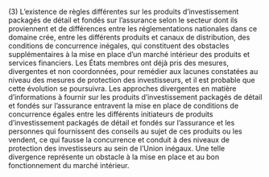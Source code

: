 (3) L’existence de règles différentes sur les produits d’investissement packagés de détail et fondés sur l’assurance selon le secteur dont ils proviennent et de différences entre les réglementations nationales dans ce domaine crée, entre les différents produits et canaux de distribution, des conditions de concurrence inégales, qui constituent des obstacles supplémentaires à la mise en place d’un marché intérieur des produits et services financiers. Les États membres ont déjà pris des mesures, divergentes et non coordonnées, pour remédier aux lacunes constatées au niveau des mesures de protection des investisseurs, et il est probable que cette évolution se poursuivra. Les approches divergentes en matière d’informations à fournir sur les produits d’investissement packagés de détail et fondés sur l’assurance entravent la mise en place de conditions de concurrence égales entre les différents initiateurs de produits d’investissement packagés de détail et fondés sur l’assurance et les personnes qui fournissent des conseils au sujet de ces produits ou les vendent, ce qui fausse la concurrence et conduit à des niveaux de protection des investisseurs au sein de l’Union inégaux. Une telle divergence représente un obstacle à la mise en place et au bon fonctionnement du marché intérieur.